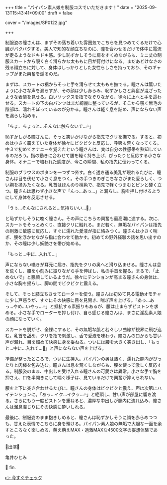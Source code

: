 +++
title = "パイパン素人娘を制服コスでいただきます！"
date = "2025-09-13T15:43:41+09:00"
draft = false

cover = "/images/SP0122.jpg"

+++



制服姿の瞳さんは、まずその落ち着いた雰囲気でこちらを見つめてくるだけで心臓がバクバクする。美人で知的な顔立ちなのに、瞳を合わせるだけで体中に電流が走るようなドキドキ感。少し恥ずかしそうに肩をすくめながらも、ミニ丈の制服スカートから覗く白く滑らかな太ももに目が釘付けになる。まだあどけなさの残る顔立ちに対して、身体はしっかりとした女性らしさを持っており、そのギャップがまた興奮を煽るのだ。



まずは、スカートの裾からそっと手を滑らせて太ももを撫でる。瞳さんは驚いたように小さな声を漏らすが、その顔は少し赤らみ、恥ずかしさと興奮が混ざったような表情を見せる。白いソックスを指でなぞりながら、徐々に上へと手を這わせる。スカートの下の白パンツはまだ綺麗に整っているが、そこから覗く無毛の陰部は、濡れそぼっているのが分かる。瞳さんは軽く息を詰め、声にならない声を漏らし始める。



「ちょ、ちょっと…そんなに触らないで…💦」

恥ずかしがる瞳さんに、そっと笑いかけながら指先でクリを撫でる。すると、初めは小さく震えていた身体が徐々にビクビクと反応し、呼吸も荒くなってくる。中３で初めてオナニーを覚えたという瞳さんは、実は自分の性感帯を熟知しているのだろう。指の動きに合わせて腰を軽く持ち上げ、ぴったりと反応する小さな身体。オナニーで培われた感度が、今この瞬間、私の指先に伝わってくる。



制服のブラウスのボタンを一つずつ外す。白く透き通る美乳が現れるたびに、瞳さんは目を伏せて小さく息をつく。その手つきのぎこちなさがまた愛らしく、つい胸を揉みたくなる。乳首はほんのり桃色で、指先で軽くつまむとピンと硬く立つ。瞳さんは思わず小さな声で「んっ…あっ…」と漏らし、胸を押し付けるようにして身体を反応させる。



「うぅ…そんなにされると…気持ちいい…💖」

と恥ずかしそうに呟く瞳さん。その声にこちらの興奮も最高潮に達する。次に、スカートをそっとめくり、直接クリに触れる。まだ若く、無垢なパイパンは指先の刺激に敏感に反応し、すぐに濡れた愛液が指に絡みつく。瞳さんは小さく喘ぎ、腰を浮かせながら指に合わせて動かす。初めての野外経験の話を思い出すのか、その瞳は少し妖艶さを帯び始める。



「もっと…中に…入れて…」

声にならない囁きが耳元に届き、指先をクリの奥へと滑り込ませる。瞳さんは息を荒くし、腰を小刻みに振りながら手を伸ばし、私の手首を握る。まるで、「止めないで」と懇願しているようだ。徐々にテンションが高まる瞳さんの身体は、小さな胸を揺らし、脚の間でビクビクと震える。



そして、そっと膝立ちさせてローターを使う。瞳さんは初めて見る電動オモチャに少し戸惑うが、すぐにその快感に目を見開き、喘ぎ声を上げる。「あっ…あっ…やめ…いやっ…💦」と抵抗する素振りもあるが、腰は止まらずピストンを求める。小さな手でローターを押し付け、自ら感じる瞳さんは、まさに淫乱素人娘の顔になっていく。



スカートを脱がせ、全裸にすると、その無垢な肌と若々しい曲線が視界に飛び込む。乳首を舐め、クリを指で刺激し、舌で愛液を味わう。瞳さんの口からも甘い声が漏れ、目を細めて快感に身を委ねる。ついには腰を大きく突き出し、「もっと…中に…入れて…💖」と声にならない声を上げる。



準備が整ったところで、ついに生挿入。パイパンの奥は熱く、濡れた膣内がぴったりと肉棒を包み込む。瞳さんは息を荒くしながらも、腰を使って激しく反応する。制服姿のまま、中出しを受け入れる瞳さんの可愛さは異常。小さな手で胸を押さえ、口を半開きにして喘ぐ様子は、見ているだけで興奮が抑えられない。



腰を上下に突き合わせるたびに、瞳さんの身体はビクビクと震え、声は次第にハイテンションに。「あっ…イク…イクッ…💦」と絶頂し、甘い声が部屋に響き渡る。さらにもう一度ピストンを重ねると、濃厚な中出しが膣内に流れ込み、瞳さんは溜息混じりにその快感に酔いしれる。



最後に、制服姿のまま抱きしめると、瞳さんは恥ずかしそうに顔を赤らめつつも、甘えた表情でこちらに身を預ける。パイパン素人娘の無垢で大胆な一面を余すところなく楽しめる、萌え萌えMAX・過激MAXな4500文字の妄想体験であった。



💖出演💖

亀井ひとみ



💖 fin.



[👉 今すぐチェック](https://clear-tv.com/Direct/9290999-290-82844/moviepages/122719_401/index.html)

